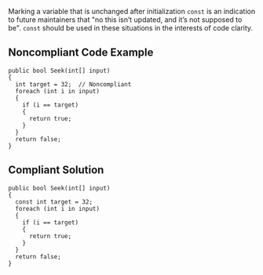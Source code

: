 Marking a variable that is unchanged after initialization `const` is an indication to future maintainers that "no this isn’t updated, and it’s not supposed to be". `const` should be used in these situations in the interests of code clarity.
 
## Noncompliant Code Example

    public bool Seek(int[] input)
    {
      int target = 32;  // Noncompliant
      foreach (int i in input)
      {
        if (i == target)
        {
          return true;
        }
      }
      return false;
    }

## Compliant Solution

    public bool Seek(int[] input)
    {
      const int target = 32;
      foreach (int i in input)
      {
        if (i == target)
        {
          return true;
        }
      }
      return false;
    }